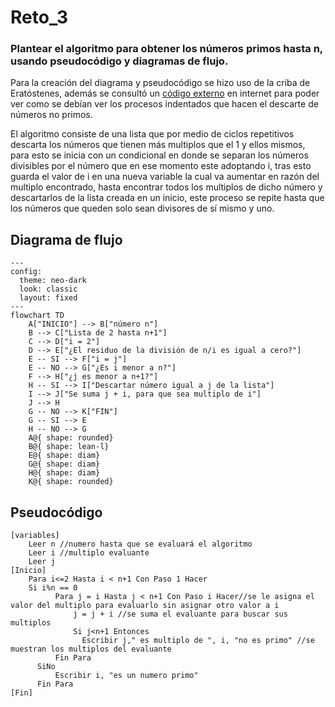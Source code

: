 # Reto_3
### Plantear el algoritmo para obtener los números primos hasta n, usando pseudocódigo y diagramas de flujo.
Para la creación del diagrama y pseudocódigo se hizo uso de la criba de Eratóstenes, además se consultó un [código externo](https://www.pythonparatodo.com/?p=353) en internet para poder ver como se debían ver los procesos indentados que hacen el descarte de números no primos.

El algoritmo consiste de una lista que por medio de ciclos repetitivos descarta los números que tienen más multiplos que el 1 y ellos mismos, para esto se inicia con un condicional en donde se separan los números divisibles por el número que en ese momento este adoptando i, tras esto guarda el valor de i en una nueva variable la cual va aumentar en razón del multiplo encontrado, hasta encontrar todos los multiplos de dicho número y descartarlos de la lista creada en un inicio, este proceso se repite hasta que los números que queden solo sean divisores de sí mismo y uno.

## Diagrama de flujo

```mermaid 
---
config:
  theme: neo-dark
  look: classic
  layout: fixed
---
flowchart TD
    A["INICIO"] --> B["número n"]
    B --> C["Lista de 2 hasta n+1"]
    C --> D["i = 2"]
    D --> E["¿El residuo de la división de n/i es igual a cero?"]
    E -- SI --> F["i = j"]
    E -- NO --> G["¿Es i menor a n?"]
    F --> H["¿j es menor a n+1?"]
    H -- SI --> I["Descartar número igual a j de la lista"]
    I --> J["Se suma j + i, para que sea multiplo de i"]
    J --> H
    G -- NO --> K["FIN"]
    G -- SI --> E
    H -- NO --> G
    A@{ shape: rounded}
    B@{ shape: lean-l}
    E@{ shape: diam}
    G@{ shape: diam}
    H@{ shape: diam}
    K@{ shape: rounded}
```
## Pseudocódigo
``` pseudocode
[variables]
	Leer n //numero hasta que se evaluará el algoritmo
	Leer i //multiplo evaluante
	Leer j
[Inicio]
	Para i<=2 Hasta i < n+1 Con Paso 1 Hacer
    Si i%n == 0
		  Para j = i Hasta j < n+1 Con Paso i Hacer//se le asigna el valor del multiplo para evaluarlo sin asignar otro valor a i
			  j = j + i //se suma el evaluante para buscar sus multiplos
			  Si j<n+1 Entonces
				Escribir j," es multiplo de ", i, "no es primo" //se muestran los multiplos del evaluante
		  Fin Para
	  SiNo
		  Escribir i, "es un numero primo"
	  Fin Para
[Fin]
```
